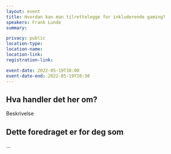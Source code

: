 ```yaml
---
layout: event
title: Hvordan kan man tilrettelegge for inkluderende gaming?
speakers: Frank Lunde
summary:

privacy: public
location-type:
location-name:
location-link:
registration-link:

event-date: 2022-05-19T10:00
event-date-end: 2022-05-19T10:30
---
```

## Hva handler det her om?
Beskrivelse

## Dette foredraget er for deg som
...
